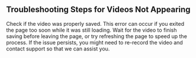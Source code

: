 ## Troubleshooting Steps for Videos Not Appearing

Check if the video was properly saved. This error can occur if you exited the page too soon while it was still loading. Wait for the video to finish saving before leaving the page, or try refreshing the page to speed up the process. If the issue persists, you might need to re-record the video and contact support so that we can assist you.
